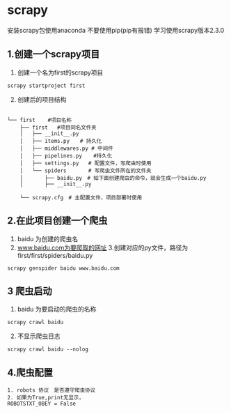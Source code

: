# scrapy
安装scrapy包使用anaconda 不要使用pip(pip有报错)
学习使用scrapy版本2.3.0
## 1.创建一个scrapy项目
1. 创建一个名为first的scrapy项目
```
scrapy startproject first
```
2. 创建后的项目结构
``` 
       
└── first    #项目名称
    ├── first   #项目同名文件夹
    │   ├── __init__.py
    │   ├── items.py　　# 持久化
    │   ├── middlewares.py # 中间件
    │   ├── pipelines.py  　#持久化
    │   ├── settings.py   # 配置文件，写爬虫时使用
    │   └── spiders       # 写爬虫文件所在的文件夹
    │       ├── baidu.py　# 如下面创建爬虫的命令，就会生成一个baidu.py
    │       ├── __init__.py

    └── scrapy.cfg　# 主配置文件，项目部署时使用

```

## 2.在此项目创建一个爬虫
1. baidu 为创建的爬虫名
2. www.baidu.com为要爬取的网址
3.创建对应的py文件，路径为first/first/spiders/baidu.py
```
scrapy genspider baidu www.baidu.com
```
## 3 爬虫启动
1. baidu 为要启动的爬虫的名称
```shell script
scrapy crawl baidu
```
2. 不显示爬虫日志
```shell script
scrapy crawl baidu --nolog
```
## 4.爬虫配置
```
1. robots 协议　是否遵守爬虫协议
2. 如果为True,print无显示，
ROBOTSTXT_OBEY = False
```

